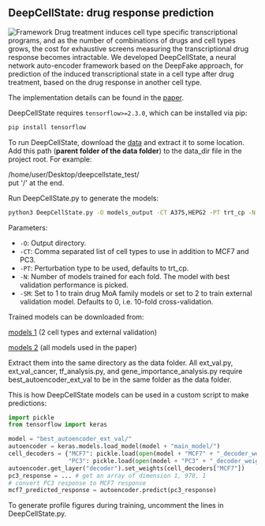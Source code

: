 ## DeepCellState: drug response prediction
![Framework](framework.png)
Drug treatment induces cell type specific transcriptional programs, and as the number of combinations of drugs and cell types grows, the cost for exhaustive screens measuring the transcriptional drug response becomes intractable. We developed DeepCellState, a neural network auto-encoder framework based on the DeepFake approach, for prediction of the induced transcriptional state in a cell type after drug treatment, based on the drug response in another cell type.

The implementation details can be found in the [paper](https://doi.org/10.1101/2020.12.14.422792).

DeepCellState requires ```tensorflow>=2.3.0```, which can be installed via pip:
```sh
pip install tensorflow
```

To run DeepCellState, download the [data](https://www.dropbox.com/s/merj99vfp4fpdg2/DeepCellState_data.zip?dl=1) and extract it to some location. Add this path (**parent folder of the data folder**) to the data_dir file in the project root. 
For example:

/home/user/Desktop/deepcellstate_test/   
put '/' at the end. 

Run DeepCellState.py to generate the models:
```sh
python3 DeepCellState.py -O models_output -CT A375,HEPG2 -PT trt_cp -N 1 -SM 0
```
Parameters:
- ```-O```: Output directory.
- ```-CT```: Comma separated list of cell types to use in addition to MCF7 and PC3.
- ```-PT```: Perturbation type to be used, defaults to trt_cp. 
- ```-N```: Number of models trained for each fold. The model with best validation performance is picked.
- ```-SM```: Set to 1 to train drug MoA family models or set to 2 to train external validation model. Defaults to 0, i.e. 10-fold cross-validation.

Trained models can be downloaded from:

[models 1](https://www.dropbox.com/s/7c77tzxaefhom2d/DeepCellState_models.zip?dl=1) (2 cell types and external validation)

[models 2](https://drive.google.com/file/d/1SHHTXpJBZoBhwqK0vvlw9bmwhPv16K3n/view?usp=sharing) (all models used in the paper)


Extract them into the same directory as the data folder. All ext_val.py, ext_val_cancer, tf_analysis.py, and gene_importance_analysis.py require best_autoencoder_ext_val to be in the same folder as the data folder. 

This is how DeepCellState models can be used in a custom script to make predictions:

```python
import pickle
from tensorflow import keras

model = "best_autoencoder_ext_val/"
autoencoder = keras.models.load_model(model + "main_model/")
cell_decoders = {"MCF7": pickle.load(open(model + "MCF7" + "_decoder_weights", "rb")),
                 "PC3": pickle.load(open(model + "PC3" + "_decoder_weights", "rb"))}
autoencoder.get_layer("decoder").set_weights(cell_decoders["MCF7"])
pc3_response = ... # get an array of dimension 1, 978, 1
# convert PC3 response to MCF7 response
mcf7_predicted_response = autoencoder.predict(pc3_response) 
```

To generate profile figures during training, uncomment the lines in DeepCellState.py.